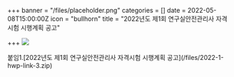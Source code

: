 +++
banner = "/files/placeholder.png"
categories = []
date = 2022-05-08T15:00:00Z
icon = "bullhorn"
title = "2022년도 제1회 연구실안전관리사 자격시험 시행계획 공고"

+++
![](/files/2022-1.jpg)

붙임1.\[2022년도 제1회 연구실안전관리사 자격시험 시행계획 공고\](/files/2022-1-hwp-link-3.zip)